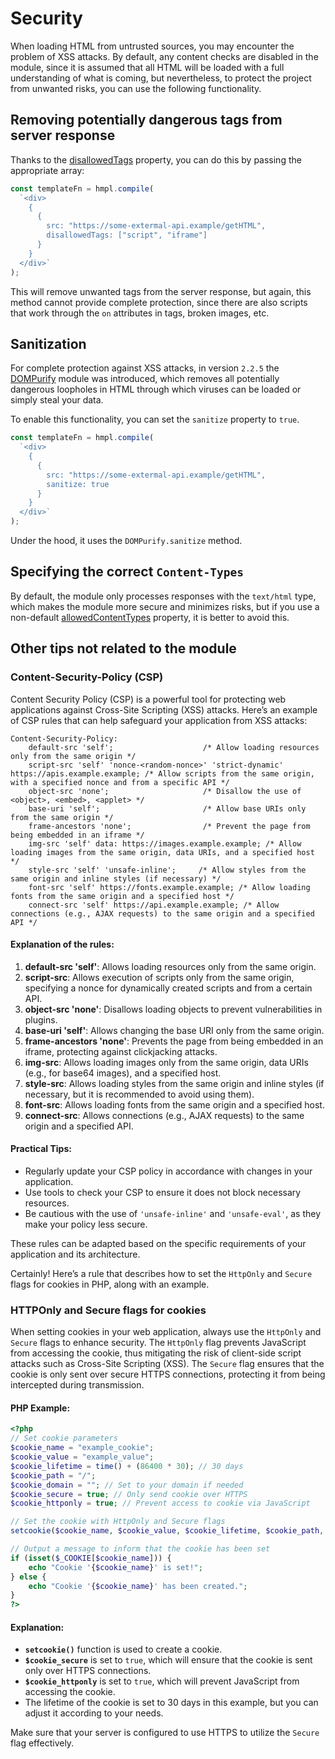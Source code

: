# Security

When loading HTML from untrusted sources, you may encounter the problem of XSS attacks. By default, any content checks are disabled in the module, since it is assumed that all HTML will be loaded with a full understanding of what is coming, but nevertheless, to protect the project from unwanted risks, you can use the following functionality.

## Removing potentially dangerous tags from server response

Thanks to the [disallowedTags](https://spec.hmpl-lang.dev/#sec-disallowedtags-property) property, you can do this by passing the appropriate array:

```javascript
const templateFn = hmpl.compile(
  `<div>
    {
      {
        src: "https://some-extermal-api.example/getHTML",
        disallowedTags: ["script", "iframe"]
      }
    }
  </div>`
);
```

This will remove unwanted tags from the server response, but again, this method cannot provide complete protection, since there are also scripts that work through the `on` attributes in tags, broken images, etc.

## Sanitization

For complete protection against XSS attacks, in version `2.2.5` the [DOMPurify](https://npmjs.com/package/dompurify) module was introduced, which removes all potentially dangerous loopholes in HTML through which viruses can be loaded or simply steal your data.

To enable this functionality, you can set the `sanitize` property to `true`.

```javascript
const templateFn = hmpl.compile(
  `<div>
    {
      {
        src: "https://some-extermal-api.example/getHTML",
        sanitize: true
      }
    }
  </div>`
);
```

Under the hood, it uses the `DOMPurify.sanitize` method.

## Specifying the correct `Content-Types`

By default, the module only processes responses with the `text/html` type, which makes the module more secure and minimizes risks, but if you use a non-default [allowedContentTypes](https://spec.hmpl-lang.dev/#sec-disallowedtags-property) property, it is better to avoid this.

## Other tips not related to the module

### Content-Security-Policy (CSP)

Content Security Policy (CSP) is a powerful tool for protecting web applications against Cross-Site Scripting (XSS) attacks. Here’s an example of CSP rules that can help safeguard your application from XSS attacks:

```http
Content-Security-Policy:
    default-src 'self';                    /* Allow loading resources only from the same origin */
    script-src 'self' 'nonce-<random-nonce>' 'strict-dynamic' https://apis.example.example; /* Allow scripts from the same origin, with a specified nonce and from a specific API */
    object-src 'none';                     /* Disallow the use of <object>, <embed>, <applet> */
    base-uri 'self';                       /* Allow base URIs only from the same origin */
    frame-ancestors 'none';                /* Prevent the page from being embedded in an iframe */
    img-src 'self' data: https://images.example.example; /* Allow loading images from the same origin, data URIs, and a specified host */
    style-src 'self' 'unsafe-inline';     /* Allow styles from the same origin and inline styles (if necessary) */
    font-src 'self' https://fonts.example.example; /* Allow loading fonts from the same origin and a specified host */
    connect-src 'self' https://api.example.example; /* Allow connections (e.g., AJAX requests) to the same origin and a specified API */
```

#### Explanation of the rules:

1. **default-src 'self'**: Allows loading resources only from the same origin.
2. **script-src**: Allows execution of scripts only from the same origin, specifying a nonce for dynamically created scripts and from a certain API.
3. **object-src 'none'**: Disallows loading objects to prevent vulnerabilities in plugins.
4. **base-uri 'self'**: Allows changing the base URI only from the same origin.
5. **frame-ancestors 'none'**: Prevents the page from being embedded in an iframe, protecting against clickjacking attacks.
6. **img-src**: Allows loading images only from the same origin, data URIs (e.g., for base64 images), and a specified host.
7. **style-src**: Allows loading styles from the same origin and inline styles (if necessary, but it is recommended to avoid using them).
8. **font-src**: Allows loading fonts from the same origin and a specified host.
9. **connect-src**: Allows connections (e.g., AJAX requests) to the same origin and a specified API.

#### Practical Tips:

- Regularly update your CSP policy in accordance with changes in your application.
- Use tools to check your CSP to ensure it does not block necessary resources.
- Be cautious with the use of `'unsafe-inline'` and `'unsafe-eval'`, as they make your policy less secure.

These rules can be adapted based on the specific requirements of your application and its architecture.

Certainly! Here’s a rule that describes how to set the `HttpOnly` and `Secure` flags for cookies in PHP, along with an example.

### HTTPOnly and Secure flags for cookies

When setting cookies in your web application, always use the `HttpOnly` and `Secure` flags to enhance security. The `HttpOnly` flag prevents JavaScript from accessing the cookie, thus mitigating the risk of client-side script attacks such as Cross-Site Scripting (XSS). The `Secure` flag ensures that the cookie is only sent over secure HTTPS connections, protecting it from being intercepted during transmission.

#### PHP Example:

```php
<?php
// Set cookie parameters
$cookie_name = "example_cookie";
$cookie_value = "example_value";
$cookie_lifetime = time() + (86400 * 30); // 30 days
$cookie_path = "/";
$cookie_domain = ""; // Set to your domain if needed
$cookie_secure = true; // Only send cookie over HTTPS
$cookie_httponly = true; // Prevent access to cookie via JavaScript

// Set the cookie with HttpOnly and Secure flags
setcookie($cookie_name, $cookie_value, $cookie_lifetime, $cookie_path, $cookie_domain, $cookie_secure, $cookie_httponly);

// Output a message to inform that the cookie has been set
if (isset($_COOKIE[$cookie_name])) {
    echo "Cookie '{$cookie_name}' is set!";
} else {
    echo "Cookie '{$cookie_name}' has been created.";
}
?>
```

#### Explanation:

- **`setcookie()`** function is used to create a cookie.
- **`$cookie_secure`** is set to `true`, which will ensure that the cookie is sent only over HTTPS connections.
- **`$cookie_httponly`** is set to `true`, which will prevent JavaScript from accessing the cookie.
- The lifetime of the cookie is set to 30 days in this example, but you can adjust it according to your needs.

Make sure that your server is configured to use HTTPS to utilize the `Secure` flag effectively.
